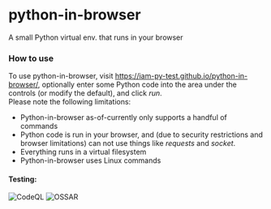# python-in-browser
A small Python virtual env. that runs in your browser


### How to use
To use python-in-browser, visit https://iam-py-test.github.io/python-in-browser/, optionally enter some Python code into the area under the controls (or modify the default), and click _run_. <br>
Please note the following limitations:
- Python-in-browser as-of-currently only supports a handful of commands
- Python code is run in your browser, and (due to security restrictions and browser limitations) can not use things like _requests_ and _socket_.
- Everything runs in a virtual filesystem
- Python-in-browser uses Linux commands


#### Testing:<br>
![CodeQL](https://github.com/iam-py-test/python-in-browser/actions/workflows/codeql-analysis.yml/badge.svg)
![OSSAR](https://github.com/iam-py-test/python-in-browser/actions/workflows/ossar-analysis.yml/badge.svg)
